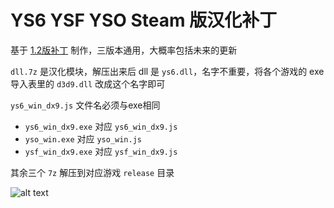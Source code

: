 # YS6 YSF YSO Steam 版汉化补丁

基于 [1.2版补丁](https://drive.google.com/drive/folders/1S6ilvuuRIeSADbIgLU77so5xNTd9ws0N) 制作，三版本通用，大概率包括未来的更新

`dll.7z` 是汉化模块，解压出来后 dll 是 `ys6.dll`，名字不重要，将各个游戏的 exe 导入表里的 `d3d9.dll` 改成这个名字即可

`ys6_win_dx9.js` 文件名必须与exe相同

* `ys6_win_dx9.exe` 对应 `ys6_win_dx9.js`
* `yso_win.exe` 对应 `yso_win.js`
* `ysf_win_dx9.exe` 对应 `ysf_win_dx9.js`


其余三个 `7z` 解压到对应游戏 `release` 目录

![alt text](https://github.com/Ouroboros/Falcom/raw/master/bin/%E6%B1%89%E5%8C%96%E8%A1%A5%E4%B8%81/YS6FO%20Steam/screenshot.jpg)
